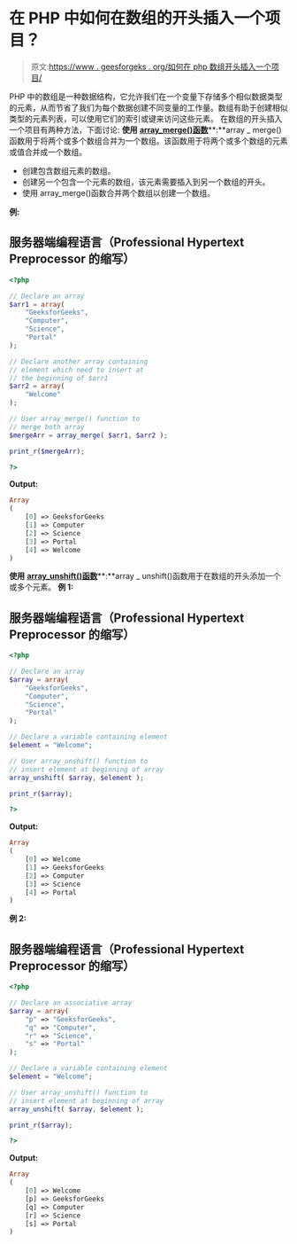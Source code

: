 # 在 PHP 中如何在数组的开头插入一个项目？

> 原文:[https://www . geesforgeks . org/如何在 php 数组开头插入一个项目/](https://www.geeksforgeeks.org/how-to-insert-an-item-at-the-beginning-of-an-array-in-php/)

PHP 中的数组是一种数据结构，它允许我们在一个变量下存储多个相似数据类型的元素，从而节省了我们为每个数据创建不同变量的工作量。数组有助于创建相似类型的元素列表，可以使用它们的索引或键来访问这些元素。
在数组的开头插入一个项目有两种方法，下面讨论:
**使用** [**array_merge()函数**](https://www.geeksforgeeks.org/php-merging-two-arrays-using-array_merge/)**:**array _ merge()函数用于将两个或多个数组合并为一个数组。该函数用于将两个或多个数组的元素或值合并成一个数组。

*   创建包含数组元素的数组。
*   创建另一个包含一个元素的数组，该元素需要插入到另一个数组的开头。
*   使用 array_merge()函数合并两个数组以创建一个数组。

**例:**

## 服务器端编程语言（Professional Hypertext Preprocessor 的缩写）

```php
<?php

// Declare an array
$arr1 = array(
    "GeeksforGeeks",
    "Computer",
    "Science",
    "Portal"
);

// Declare another array containing
// element which need to insert at
// the beginning of $arr1
$arr2 = array(
    "Welcome"
);

// User array_merge() function to
// merge both array
$mergeArr = array_merge( $arr1, $arr2 );

print_r($mergeArr);

?>
```

**Output:** 

```php
Array
(
    [0] => GeeksforGeeks
    [1] => Computer
    [2] => Science
    [3] => Portal
    [4] => Welcome
)
```

**使用** [**array_unshift()函数**](https://www.geeksforgeeks.org/php-array_unshift-function/)**:**array _ unshift()函数用于在数组的开头添加一个或多个元素。
**例 1:**

## 服务器端编程语言（Professional Hypertext Preprocessor 的缩写）

```php
<?php

// Declare an array
$array = array(
    "GeeksforGeeks",
    "Computer",
    "Science",
    "Portal"
);

// Declare a variable containing element
$element = "Welcome";

// User array_unshift() function to
// insert element at beginning of array
array_unshift( $array, $element );

print_r($array);

?>
```

**Output:** 

```php
Array
(
    [0] => Welcome
    [1] => GeeksforGeeks
    [2] => Computer
    [3] => Science
    [4] => Portal
)
```

**例 2:**

## 服务器端编程语言（Professional Hypertext Preprocessor 的缩写）

```php
<?php

// Declare an associative array
$array = array(
    "p" => "GeeksforGeeks",
    "q" => "Computer",
    "r" => "Science",
    "s" => "Portal"
);

// Declare a variable containing element
$element = "Welcome";

// User array_unshift() function to
// insert element at beginning of array
array_unshift( $array, $element );

print_r($array);

?>
```

**Output:** 

```php
Array
(
    [0] => Welcome
    [p] => GeeksforGeeks
    [q] => Computer
    [r] => Science
    [s] => Portal
)
```